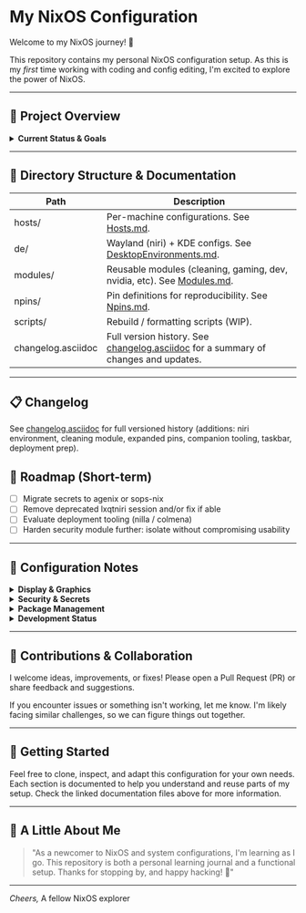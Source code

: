# My NixOS Configuration

Welcome to my NixOS journey! 🎉

This repository contains my personal NixOS configuration setup. As this is my *first* time working with coding and config editing, I'm excited to explore the power of NixOS.

---

## 🎯 Project Overview

<details>
<summary><strong>Current Status & Goals</strong></summary>

| Aspect | Status | Details |
|--------|--------|---------|
| **Progress** | 🚧 Work in Progress | Ongoing changes and improvements as I learn |
| **Purpose** | 🧪 Learning & Experimentation | Sandbox for trying new modules, DEs, and deployment strategies |
| **Goal** | 🎯 Module-Based System for All Machines | Build solid, personalized NixOS configuration for multiple machines |
| **Deployment** | 🔍 Always Changing, Never Static | Evaluating [nilla](https://github.com/nilla-nix/nilla), [colmena](https://github.com/zhaofengli/colmena) |
| **Display** | 🖥️ Hybrid Setup | Wayland compositor (niri/KDE) + X11 support |

</details>

---

## 📁 Directory Structure & Documentation

| Path | Description |
|------|-------------|
| hosts/ | Per-machine configurations. See [Hosts.md](hosts/Hosts.md). |
| de/ | Wayland (niri) + KDE configs. See [DesktopEnvironments.md](de/DesktopEnvironments.md). |
| modules/ | Reusable modules (cleaning, gaming, dev, nvidia, etc). See [Modules.md](modules/Modules.md). |
| npins/ | Pin definitions for reproducibility. See [Npins.md](npins/Npins.md). |
| scripts/ | Rebuild / formatting scripts (WIP). |
| changelog.asciidoc | Full version history. See [changelog.asciidoc](changelog.asciidoc) for a summary of changes and updates. |

---

## 📋 Changelog

See [changelog.asciidoc](changelog.asciidoc) for full versioned history (additions: niri environment, cleaning module, expanded pins, companion tooling, taskbar, deployment prep).

## 🚀 Roadmap (Short-term)

- [ ] Migrate secrets to agenix or sops-nix
- [ ] Remove deprecated lxqtniri session and/or fix if able
- [ ] Evaluate deployment tooling (nilla / colmena)
- [ ] Harden security module further: isolate without compromising usability

---

## 📝 Configuration Notes

<details>
<summary><strong>Display & Graphics</strong></summary>

**X11 vs Wayland:** Currently using X11 daily due to better NVIDIA gaming performance. Will revisit Wayland as support improves.

</details>

<details>
<summary><strong>Security & Secrets</strong></summary>

**Secrets Management:** Sensitive commands are present in `configuration.nix`. Planning to use [agenix](https://github.com/ryantm/agenix) or [sops](https://github.com/Mic92/sops-nix) for secrets in the future.

</details>

<details>
<summary><strong>Package Management</strong></summary>

| Tool | Usage | Notes |
|------|-------|-------|
| **npins** | Primary dependency management | Leverages "npins import-flake" feature |
| **flake.nix** | Tracked intentionally | Interoperates with npins import-flake |
| **Versioning** | 0.1.0 updates | Focus on npins (pin sources and versions) |

</details>

<details>
<summary><strong>Development Status</strong></summary>

| Component | Status | Notes |
|-----------|--------|-------|
| `./modules/home` | 🚫 Not in use | Removed for invalidation |
| `./de/homede` | 🚫 Not in use | Removed for invalidation |
| `de/lxqtniri.nix` | ⚠️ Deprecated | Retained for reference (pending deletion) |

</details>

---

## 🤝 Contributions & Collaboration

I welcome ideas, improvements, or fixes! Please open a Pull Request (PR) or share feedback and suggestions.

If you encounter issues or something isn't working, let me know. I'm likely facing similar challenges, so we can figure things out together.

---

## 🏁 Getting Started

Feel free to clone, inspect, and adapt this configuration for your own needs. Each section is documented to help you understand and reuse parts of my setup. Check the linked documentation files above for more information.

---

## 👋 A Little About Me

> "As a newcomer to NixOS and system configurations, I'm learning as I go. This repository is both a personal learning journal and a functional setup. Thanks for stopping by, and happy hacking! 🚀"

---

*Cheers,*
A fellow NixOS explorer
